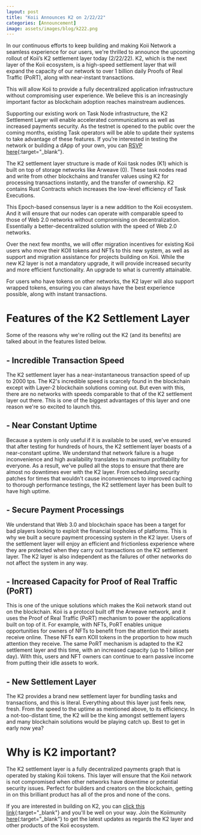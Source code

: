 ```yaml
---
layout: post
title: "Koii Announces K2 on 2/22/22"
categories: [Announcement]
image: assets/images/blog/k222.png
---
```


In our continuous efforts to keep building and making Koii Network a seamless experience for our users, we're thrilled to announce the upcoming rollout of Koii’s K2 settlement layer today (2/22/22). K2, which is the next layer of the Koii ecosystem, is a high-speed settlement layer that will expand the capacity of our network to over 1 billion daily Proofs of Real Traffic (PoRT), along with near-instant transactions.

This will allow Koii to provide a fully decentralized application infrastructure without compromising user experience. We believe this is an increasingly important factor as blockchain adoption reaches mainstream audiences.

Supporting our existing work on Task Node infrastructure, the K2 Settlement Layer will enable accelerated communications as well as increased payments security. As the testnet is opened to the public over the coming months, existing Task operators will be able to update their systems to take advantage of these features. If you’re interested in testing the network or building a dApp of your own, you can [RSVP here](http://koii.me/support){:target="\_blank"}.

The K2 settlement layer structure is made of Koii task nodes (K1) which is built on top of storage networks like Arweave (0). These task nodes read and write from other blockchains and transfer values using K2 for processing transactions instantly, and the transfer of ownership. K2 contains Rust Contracts which increases the low-level efficiency of Task Executions.

This Epoch-based consensus layer is a new addition to the Koii ecosystem. And it will ensure that our nodes can operate with comparable speed to those of Web 2.0 networks without compromising on decentralization. Essentially a better-decentralized solution with the speed of Web 2.0 networks.

Over the next few months, we will offer migration incentives for existing Koii users who move their KOII tokens and NFTs to this new system, as well as support and migration assistance for projects building on Koii. While the new K2 layer is not a mandatory upgrade, it will provide increased security and more efficient functionality. An upgrade to what is currently attainable.

For users who have tokens on other networks, the K2 layer will also support wrapped tokens, ensuring you can always have the best experience possible, along with instant transactions.

# Features of the K2 Settlement Layer

Some of the reasons why we're rolling out the K2 (and its benefits) are talked about in the features listed below.

## - Incredible Transaction Speed

The K2 settlement layer has a near-instantaneous transaction speed of up to 2000 tps. The K2's incredible speed is scarcely found in the blockchain except with Layer-2 blockchain solutions coming out. But even with this, there are no networks with speeds comparable to that of the K2 settlement layer out there. This is one of the biggest advantages of this layer and one reason we're so excited to launch this.

## - Near Constant Uptime

Because a system is only useful if it is available to be used, we've ensured that after testing for hundreds of hours, the K2 settlement layer boasts of a near-constant uptime. We understand that network failure is a huge inconvenience and high availability translates to maximum profitability for everyone. As a result, we've pulled all the stops to ensure that there are almost no downtimes ever with the K2 layer. From scheduling security patches for times that wouldn't cause inconveniences to improved caching to thorough performance testings, the K2 settlement layer has been built to have high uptime.

## - Secure Payment Processings

We understand that Web 3.0 and blockchain space has been a target for bad players looking to exploit the financial loopholes of platforms. This is why we built a secure payment processing system in the K2 layer. Users of the settlement layer will enjoy an efficient and frictionless experience where they are protected when they carry out transactions on the K2 settlement layer. The K2 layer is also independent as the failures of other networks do not affect the system in any way.

## - Increased Capacity for Proof of Real Traffic (PoRT)

This is one of the unique solutions which makes the Koii network stand out on the blockchain. Koii is a protocol built off the Arweave network, and it uses the Proof of Real Traffic (PoRT) mechanism to power the applications built on top of it. For example, with NFTs, PoRT enables unique opportunities for owners of NFTs to benefit from the attention their assets receive online. These NFTs earn KOII tokens in the proportion to how much attention they receive. The same PoRT mechanism is adapted to the K2 settlement layer and this time, with an increased capacity (up to 1 billion per day). With this, users and NFT owners can continue to earn passive income from putting their idle assets to work.

## - New Settlement Layer

The K2 provides a brand new settlement layer for bundling tasks and transactions, and this is literal. Everything about this layer just feels new, fresh. From the speed to the uptime as mentioned above, to its efficiency. In a not-too-distant time, the K2 will be the king amongst settlement layers and many blockchain solutions would be playing catch up. Best to get in early now yea?

# Why is K2 important?

The K2 settlement layer is a fully decentralized payments graph that is operated by staking Koii tokens. This layer will ensure that the Koii network is not compromised when other networks have downtime or potential security issues. Perfect for builders and creators on the blockchain, getting in on this brilliant product has all of the pros and none of the cons.

If you are interested in building on K2, you can [click this link](https://koii.network/form/partnership/){:target="\_blank"} and you'll be well on your way. Join the Koiimunity [here](http://koii.me/support){:target="\_blank"} to get the latest updates as regards the K2 layer and other products of the Koii ecosystem.
